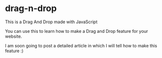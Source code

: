 # drag-n-drop
This is a Drag And Drop made with JavaScript

You can use this to learn how to make a Drag and Drop feature for your website.

I am soon going to post a detailed article in which I will tell how to make this feature :)
